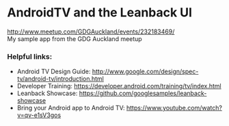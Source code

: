 # AndroidTV and the Leanback UI
http://www.meetup.com/GDGAuckland/events/232183469/ <br />
My sample app from the GDG Auckland meetup

### Helpful links:
* Android TV Design Guide: http://www.google.com/design/spec-tv/android-tv/introduction.html
* Developer Training: https://developer.android.com/training/tv/index.html
* Leanback Showcase: https://github.com/googlesamples/leanback-showcase
* Bring your Android app to Android TV: https://www.youtube.com/watch?v=qv-e1sV3gos
